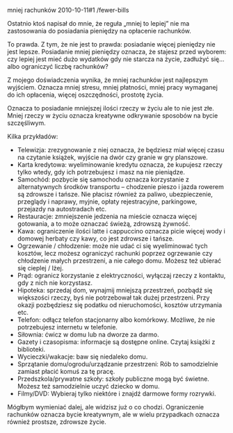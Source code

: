 mniej rachunków
2010-10-11#1
/fewer-bills

Ostatnio ktoś napisał do mnie, że reguła &#8222;mniej to lepiej&#8221; nie ma zastosowania do posiadania pieniędzy na opłacenie rachunków.

To prawda. Z tym, że nie jest to prawda: posiadanie więcej pieniędzy nie jest lepsze. Posiadanie mniej pieniędzy oznacza, że stajesz przed wyborem: czy lepiej jest mieć dużo wydatków gdy nie starcza na życie, zadłużyć się&#8230; albo ograniczyć liczbę rachunków?

Z mojego doświadczenia wynika, że mniej rachunków jest najlepszym wyjściem. Oznacza mniej stresu, mniej płatności, mniej pracy wymaganej do ich opłacenia, więcej oszczędności, prostotę życia.

Oznacza to posiadanie mniejszej ilości rzeczy w życiu ale to nie jest złe. Mniej rzeczy w życiu oznacza kreatywne odkrywanie sposobów na bycie szczęśliwym.

Kilka przykładów:

* Telewizja: zrezygnowanie z niej oznacza, że będziesz miał więcej czasu na czytanie książek, wyjście na dwór czy granie w gry planszowe.
* Karta kredytowa: wyeliminowanie kredytu oznacza, że kupujesz rzeczy tylko wtedy, gdy ich potrzebujesz i masz na nie pieniądze.
* Samochód: pozbycie się samochodu oznacza korzystanie z alternatywnych środków transportu &#8211; chodzenie pieszo i jazda rowerem są zdrowsze i tańsze. Nie płacisz również za paliwo, ubezpieczenie, przeglądy i naprawy, myjnie, opłaty rejestracyjne, parkingowe, przejazdy na autostradach etc.
* Restauracje: zmniejszenie jedzenia na mieście oznacza więcej gotowania, a to może oznaczać świeżą, zdrowszą żywność.
* Kawa: ograniczenie ilości latte i cappuccino oznacza picie więcej wody i domowej herbaty czy kawy, co jest zdrowsze i tańsze.
* Ogrzewanie / chłodzenie: może nie udać ci się wyeliminować tych kosztów, lecz możesz ograniczyć rachunki poprzez ogrzewanie czy chłodzenie małych przestrzeni, a nie całego domu. Możesz też ubierać się cieplej / lżej.
* Prąd: ogranicz korzystanie z elektryczności, wyłączaj rzeczy z kontaktu, gdy z nich nie korzystasz.
* Hipoteka: sprzedaj dom, wynajmij mniejszą przestrzeń, pozbądź się większości rzeczy, byś nie potrzebował tak dużej przestrzeni. Przy okazji pozbędziesz się podatku od nieruchomości, kosztów utrzymania etc.
* Telefon: odłącz telefon stacjonarny albo komórkowy. Możliwe, że nie potrzebujesz internetu w telefonie.
* Siłownia: ćwicz w domu lub na dworze za darmo.
* Gazety i czasopisma: informacje są dostępne online. Czytaj książki z biblioteki.
* Wycieczki/wakacje: baw się niedaleko domu.
* Sprzątanie domu/ogrodu/urządzanie przestrzeni: Rób to samodzielnie zamiast płacić komuś za tę pracę.
* Przedszkola/prywatne szkoły: szkoły publiczne mogą być świetne. Możesz też samodzielnie uczyć dziecko w domu.
* Filmy/DVD: Wybieraj tylko niektóre i znajdź darmowe formy rozrywki.

Mógłbym wymieniać dalej, ale widzisz już o co chodzi. Ograniczenie rachunków oznacza bycie kreatywnym, ale w wielu przypadkach oznacza również prostsze, zdrowsze życie.
